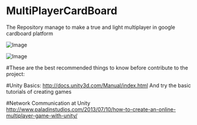 # MultiPlayerCardBoard
The Repository manage to make a true and light multiplayer  in google cardboard platform

![Image](https://cloud.githubusercontent.com/assets/3983904/7048633/ecfa25e4-de1c-11e4-8a98-ac2a03a3da95.png)

![Image](https://cloud.githubusercontent.com/assets/3983904/7049011/124ca856-de1f-11e4-983d-10d32a1559b1.png)



#These are the best recommended things to  know before contribute to the project:


#Unity Basics:
http://docs.unity3d.com/Manual/index.html
And try the basic tutorials of creating games


#Network Communication at Unity
  http://www.paladinstudios.com/2013/07/10/how-to-create-an-online-multiplayer-game-with-unity/
